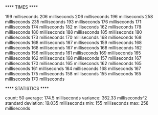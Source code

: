 **** TIMES ****

199 milliseconds
206 milliseconds
206 milliseconds
196 milliseconds
258 milliseconds
235 milliseconds
193 milliseconds
176 milliseconds
171 milliseconds
174 milliseconds
182 milliseconds
162 milliseconds
178 milliseconds
180 milliseconds
188 milliseconds
185 milliseconds
180 milliseconds
173 milliseconds
170 milliseconds
168 milliseconds
168 milliseconds
168 milliseconds
167 milliseconds
159 milliseconds
168 milliseconds
168 milliseconds
167 milliseconds
168 milliseconds
162 milliseconds
156 milliseconds
161 milliseconds
169 milliseconds
165 milliseconds
162 milliseconds
168 milliseconds
157 milliseconds
167 milliseconds
170 milliseconds
165 milliseconds
162 milliseconds
165 milliseconds
161 milliseconds
164 milliseconds
168 milliseconds
167 milliseconds
175 milliseconds
158 milliseconds
155 milliseconds
165 milliseconds
170 milliseconds

**** STATISTICS ****

count: 50
average: 174.5 milliseconds
variance: 362.33 milliseconds^2
standard deviation: 19.035 milliseconds
min: 155 milliseconds
max: 258 milliseconds
